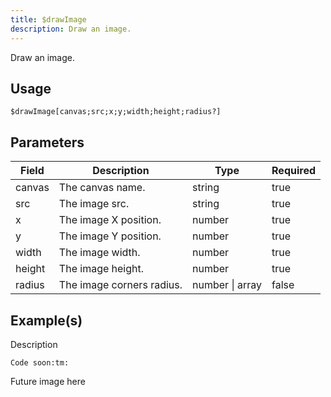 ```yaml
---
title: $drawImage
description: Draw an image.
---
```


Draw an image.
## Usage
```
$drawImage[canvas;src;x;y;width;height;radius?]
```

## Parameters
| Field | Description | Type | Required |
| --- | --- | --- | --- |
| canvas | The canvas name. | string | true |
| src | The image src. | string | true |
| x | The image X position. | number | true |
| y | The image Y position. | number | true |
| width | The image width. | number | true |
| height | The image height. | number | true |
| radius | The image corners radius. | number \| array | false |

## Example(s)
<!-- TODO -->
Description
```
Code soon:tm:
```
Future image here